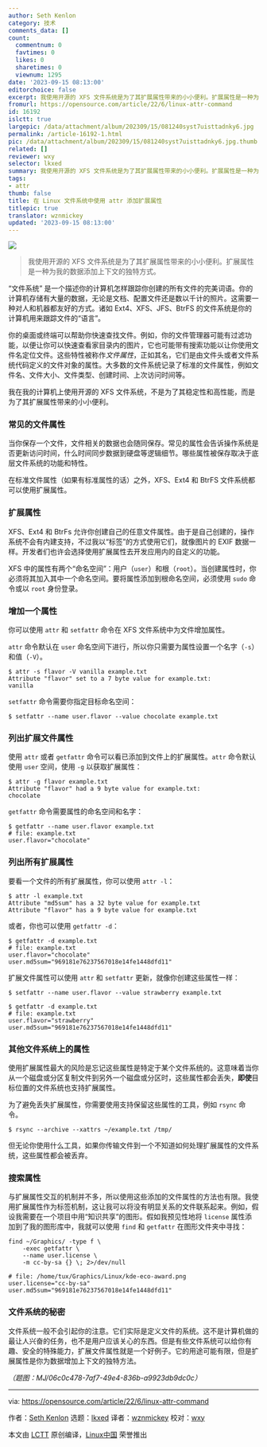 ```yaml
---
author: Seth Kenlon
category: 技术
comments_data: []
count:
  commentnum: 0
  favtimes: 0
  likes: 0
  sharetimes: 0
  viewnum: 1295
date: '2023-09-15 08:13:00'
editorchoice: false
excerpt: 我使用开源的 XFS 文件系统是为了其扩展属性带来的小小便利。扩展属性是一种为我的数据添加上下文的独特方式。
fromurl: https://opensource.com/article/22/6/linux-attr-command
id: 16192
islctt: true
largepic: /data/attachment/album/202309/15/081240syst7uisttadnky6.jpg
permalink: /article-16192-1.html
pic: /data/attachment/album/202309/15/081240syst7uisttadnky6.jpg.thumb.jpg
related: []
reviewer: wxy
selector: lkxed
summary: 我使用开源的 XFS 文件系统是为了其扩展属性带来的小小便利。扩展属性是一种为我的数据添加上下文的独特方式。
tags:
- attr
thumb: false
title: 在 Linux 文件系统中使用 attr 添加扩展属性
titlepic: true
translator: wznmickey
updated: '2023-09-15 08:13:00'
---
```


![](/data/attachment/album/202309/15/081240syst7uisttadnky6.jpg)



> 
> 我使用开源的 XFS 文件系统是为了其扩展属性带来的小小便利。扩展属性是一种为我的数据添加上下文的独特方式。
> 
> 
> 


“文件系统” 是一个描述你的计算机怎样跟踪你创建的所有文件的完美词语。你的计算机存储有大量的数据，无论是文档、配置文件还是数以千计的照片。这需要一种对人和机器都友好的方式。诸如 Ext4、XFS、JFS、BtrFS 的文件系统是你的计算机用来跟踪文件的“语言”。


你的桌面或终端可以帮助你快速查找文件。例如，你的文件管理器可能有过滤功能，以便让你可以快速查看家目录内的图片，它也可能带有搜索功能以让你使用文件名定位文件。这些特性被称作*文件属性*，正如其名，它们是由文件头或者文件系统代码定义的文件对象的属性。大多数的文件系统记录了标准的文件属性，例如文件名、文件大小、文件类型、创建时间、上次访问时间等。


我在我的计算机上使用开源的 XFS 文件系统，不是为了其稳定性和高性能，而是为了其扩展属性带来的小小便利。


### 常见的文件属性


当你保存一个文件，文件相关的数据也会随同保存。常见的属性会告诉操作系统是否更新访问时间，什么时间同步数据到硬盘等逻辑细节。哪些属性被保存取决于底层文件系统的功能和特性。


在标准文件属性（如果有标准属性的话）之外，XFS、Ext4 和 BtrFS 文件系统都可以使用扩展属性。


### 扩展属性


XFS、Ext4 和 BtrFs 允许你创建自己的任意文件属性。由于是自己创建的，操作系统不会有内建支持，不过我以“标签”的方式使用它们，就像图片的 EXIF 数据一样。开发者们也许会选择使用扩展属性去开发应用内的自定义的功能。


XFS 中的属性有两个“命名空间”：用户（`user`）和根（`root`）。当创建属性时，你必须将其加入其中一个命名空间。要将属性添加到根命名空间，必须使用 `sudo` 命令或以 `root` 身份登录。


### 增加一个属性


你可以使用 `attr` 和 `setfattr` 命令在 XFS 文件系统中为文件增加属性。


`attr` 命令默认在 `user` 命名空间下进行，所以你只需要为属性设置一个名字（`-s`）和值（`-V`）。



```
$ attr -s flavor -V vanilla example.txt
Attribute "flavor" set to a 7 byte value for example.txt:
vanilla

```

`setfattr` 命令需要你指定目标命名空间：



```
$ setfattr --name user.flavor --value chocolate example.txt

```

### 列出扩展文件属性


使用 `attr` 或者 `getfattr` 命令可以看已添加到文件上的扩展属性。`attr` 命令默认使用 `user` 空间，使用 `-g` 以获取扩展属性：



```
$ attr -g flavor example.txt
Attribute "flavor" had a 9 byte value for example.txt:
chocolate

```

`getfattr` 命令需要属性的命名空间和名字：



```
$ getfattr --name user.flavor example.txt 
# file: example.txt
user.flavor="chocolate"

```

### 列出所有扩展属性


要看一个文件的所有扩展属性，你可以使用 `attr -l`：



```
$ attr -l example.txt
Attribute "md5sum" has a 32 byte value for example.txt
Attribute "flavor" has a 9 byte value for example.txt

```

或者，你也可以使用 `getfattr -d`：



```
$ getfattr -d example.txt
# file: example.txt
user.flavor="chocolate"
user.md5sum="969181e76237567018e14fe1448dfd11"

```

扩展文件属性可以使用 `attr` 和 `setfattr` 更新，就像你创建这些属性一样：



```
$ setfattr --name user.flavor --value strawberry example.txt

$ getfattr -d example.txt
# file: example.txt
user.flavor="strawberry"
user.md5sum="969181e76237567018e14fe1448dfd11"

```

### 其他文件系统上的属性


使用扩展属性最大的风险是忘记这些属性是特定于某个文件系统的。这意味着当你从一个磁盘或分区复制文件到另外一个磁盘或分区时，这些属性都会丢失，**即使**目标位置的文件系统也支持扩展属性。


为了避免丢失扩展属性，你需要使用支持保留这些属性的工具，例如 `rsync` 命令。



```
$ rsync --archive --xattrs ~/example.txt /tmp/

```

但无论你使用什么工具，如果你传输文件到一个不知道如何处理扩展属性的文件系统，这些属性都会被丢弃。


### 搜索属性


与扩展属性交互的机制并不多，所以使用这些添加的文件属性的方法也有限。我使用扩展属性作为标签机制，这让我可以将没有明显关系的文件联系起来。例如，假设我需要在一个项目中用“知识共享”的图形。假如我预见性地将 `license` 属性添加到了我的图形库中，我就可以使用 `find` 和 `getfattr` 在图形文件夹中寻找：



```
find ~/Graphics/ -type f \
    -exec getfattr \
    --name user.license \
    -m cc-by-sa {} \; 2>/dev/null

# file: /home/tux/Graphics/Linux/kde-eco-award.png
user.license="cc-by-sa"
user.md5sum="969181e76237567018e14fe1448dfd11"

```

### 文件系统的秘密


文件系统一般不会引起你的注意。它们实际是定义文件的系统。这不是计算机做的最让人兴奋的任务，也不是用户应该关心的东西。但是有些文件系统可以给你有趣、安全的特殊能力，扩展文件属性就是一个好例子。它的用途可能有限，但是扩展属性是你为数据增加上下文的独特方法。


*（题图：MJ/06c0c478-7af7-49e4-836b-a9923db9dc0c）*




---


via: <https://opensource.com/article/22/6/linux-attr-command>


作者：[Seth Kenlon](https://opensource.com/users/seth) 选题：[lkxed](https://github.com/lkxed) 译者：[wznmickey](https://github.com/wznmickey) 校对：[wxy](https://github.com/wxy)


本文由 [LCTT](https://github.com/LCTT/TranslateProject) 原创编译，[Linux中国](https://linux.cn/) 荣誉推出